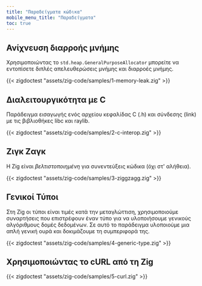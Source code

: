 ```yaml
---
title: "Παραδείγματα κώδικα"
mobile_menu_title: "Παραδείγματα"
toc: true
---
```


## Ανίχνευση διαρροής μνήμης
Χρησιμοποιώντας το `std.heap.GeneralPurposeAllocator` μπορείτε να εντοπίσετε διπλές απελευθερώσεις μνήμης και διαρροές μνήμης.

{{< zigdoctest "assets/zig-code/samples/1-memory-leak.zig" >}}


## Διαλειτουργικότητα με C
Παράδειγμα εισαγωγής ενός αρχείου κεφαλίδας C (.h) και σύνδεσης (link) με τις βιβλιοθήκες libc και raylib.

{{< zigdoctest "assets/zig-code/samples/2-c-interop.zig" >}}


## Ζιγκ Ζαγκ
Η Zig είναι *βελτιστοποιημένη* για συνεντεύξεις κώδικα (όχι στ' αλήθεια).

{{< zigdoctest "assets/zig-code/samples/3-ziggzagg.zig" >}}


## Γενικοί Τύποι
Στη Zig οι τύποι είναι τιμές κατά την μεταγλώττιση, χρησιμοποιούμε συναρτήσεις που επιστρέφουν έναν τύπο για να υλοποιήσουμε γενικούς αλγόριθμους δομές δεδομένων. Σε αυτό το παράδειγμα υλοποιούμε μια απλή γενική ουρά και δοκιμάζουμε τη συμπεριφορά της.

{{< zigdoctest "assets/zig-code/samples/4-generic-type.zig" >}}


## Χρησιμοποιώντας το cURL από τη Zig

{{< zigdoctest "assets/zig-code/samples/5-curl.zig" >}}
